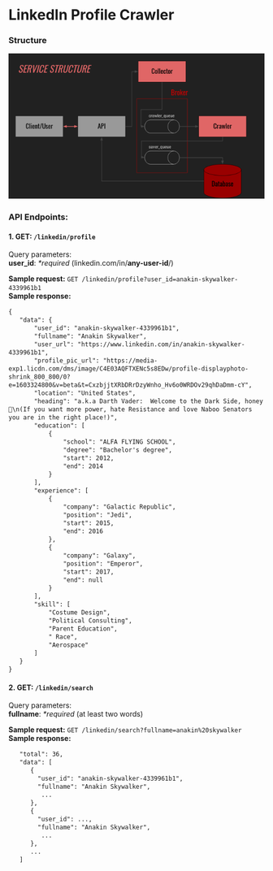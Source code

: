 # LinkedIn Profile Crawler
### Structure<br/>
 ![alt](https://github.com/aidanakenes/CrawlerLinkedIn/blob/dev/project_description_data/project_scheme.png) <br/>
### **API Endpoints:**

#### 1. GET: ``/linkedin/profile``
Query parameters:<br/>
 **user_id**: _*required_ (linkedin.com/in/**any-user-id**/)<br/>

 **Sample request:** ``GET /linkedin/profile?user_id=anakin-skywalker-4339961b1``<br/>
 **Sample response:** 
 ```
{
    "data": {
        "user_id": "anakin-skywalker-4339961b1",
        "fullname": "Anakin Skywalker",
        "user_url": "https://www.linkedin.com/in/anakin-skywalker-4339961b1",
        "profile_pic_url": "https://media-exp1.licdn.com/dms/image/C4E03AQFTXENc5s8EDw/profile-displayphoto-shrink_800_800/0?e=1603324800&v=beta&t=CxzbjjtXRbDRrDzyWnho_Hv6o0WRDOv29qhDaDmm-cY",
        "location": "United States",
        "heading": "a.k.a Darth Vader:  Welcome to the Dark Side, honey 🖤\n(If you want more power, hate Resistance and love Naboo Senators you are in the right place!)",
        "education": [
            {
                "school": "ALFA FLYING SCHOOL",
                "degree": "Bachelor's degree",
                "start": 2012,
                "end": 2014
            }
        ],
        "experience": [
            {
                "company": "Galactic Republic",
                "position": "Jedi",
                "start": 2015,
                "end": 2016
            },
            {
                "company": "Galaxy",
                "position": "Emperor",
                "start": 2017,
                "end": null
            }
        ],
        "skill": [
            "Costume Design",
            "Political Consulting",
            "Parent Education",
            " Race",
            "Aerospace"
        ]
    }
}
```

#### 2. GET: ``/linkedin/search``
Query parameters:<br/>
 **fullname**: _*required_ (at least two words)<br/>

 **Sample request:** ``GET /linkedin/search?fullname=anakin%20skywalker``<br/>
 **Sample response:** 
 ```
    "total": 36,
    "data": [
       {
         "user_id": "anakin-skywalker-4339961b1",
         "fullname": "Anakin Skywalker",
          ...
       },
       {
         "user_id": ...,
         "fullname": "Anakin Skywalker",
          ...
       },
       ...
    ]   
```
 
